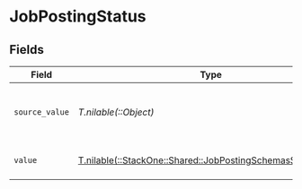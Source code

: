 # JobPostingStatus


## Fields

| Field                                                                                                              | Type                                                                                                               | Required                                                                                                           | Description                                                                                                        | Example                                                                                                            |
| ------------------------------------------------------------------------------------------------------------------ | ------------------------------------------------------------------------------------------------------------------ | ------------------------------------------------------------------------------------------------------------------ | ------------------------------------------------------------------------------------------------------------------ | ------------------------------------------------------------------------------------------------------------------ |
| `source_value`                                                                                                     | *T.nilable(::Object)*                                                                                              | :heavy_minus_sign:                                                                                                 | The source value of the job postings status.                                                                       | Live                                                                                                               |
| `value`                                                                                                            | [T.nilable(::StackOne::Shared::JobPostingSchemasStatusValue)](../../models/shared/jobpostingschemasstatusvalue.md) | :heavy_minus_sign:                                                                                                 | The status of the job postings.                                                                                    | live                                                                                                               |